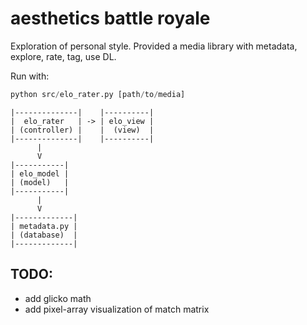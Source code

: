 # aesthetics battle royale

Exploration of personal style. Provided a media library with metadata, explore, rate, tag, use DL.

Run with:
```py
python src/elo_rater.py [path/to/media]
```

```
|--------------|    |----------|
|  elo_rater   | -> | elo_view |
| (controller) |    |  (view)  |
|--------------|    |----------|
      |
      V
|-----------|
| elo_model |
| (model)   |
|-----------|
      |
      V
|-------------|
| metadata.py |
| (database)  |
|-------------|
```

## TODO:
- add glicko math
- add pixel-array visualization of match matrix


